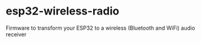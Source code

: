 # esp32-wireless-radio
Firmware to transform your ESP32 to a wireless (Bluetooth and WiFi) audio receiver
